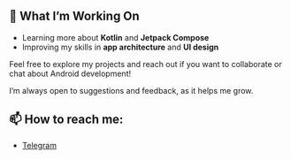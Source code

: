 ## 🚀 What I’m Working On  
- Learning more about **Kotlin** and **Jetpack Compose**  
- Improving my skills in **app architecture** and **UI design**


Feel free to explore my projects and reach out if you want to collaborate or chat about Android development!

I’m always open to suggestions and feedback, as it helps me grow.


## 📫 How to reach me:  
- [Telegram](https://t.me/rwrdt)
